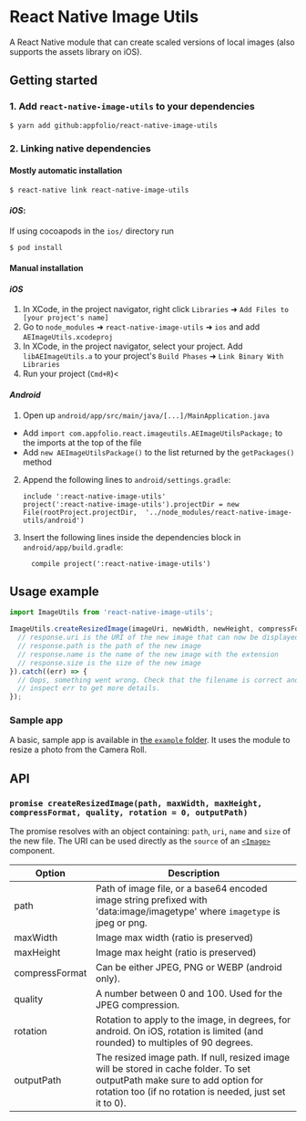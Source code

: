 # React Native Image Utils

A React Native module that can create scaled versions of local images (also supports the assets library on iOS).

## Getting started

### **1. Add `react-native-image-utils` to your dependencies**

```sh
$ yarn add github:appfolio/react-native-image-utils
```

### **2. Linking native dependencies**

#### Mostly automatic installation

```sh
$ react-native link react-native-image-utils
```

#### *iOS*:

If using cocoapods in the `ios/` directory run
```sh
$ pod install
```

#### **Manual installation**

#### *iOS*

1. In XCode, in the project navigator, right click `Libraries` ➜ `Add Files to [your project's name]`
2. Go to `node_modules` ➜ `react-native-image-utils` ➜ `ios` and add `AEImageUtils.xcodeproj`
3. In XCode, in the project navigator, select your project. Add `libAEImageUtils.a` to your project's `Build Phases` ➜ `Link Binary With Libraries`
4. Run your project (`Cmd+R`)<

#### *Android*

1. Open up `android/app/src/main/java/[...]/MainApplication.java`
  - Add `import com.appfolio.react.imageutils.AEImageUtilsPackage;` to the imports at the top of the file
  - Add `new AEImageUtilsPackage()` to the list returned by the `getPackages()` method
2. Append the following lines to `android/settings.gradle`:
  	```
  	include ':react-native-image-utils'
  	project(':react-native-image-utils').projectDir = new File(rootProject.projectDir, 	'../node_modules/react-native-image-utils/android')
  	```
3. Insert the following lines inside the dependencies block in `android/app/build.gradle`:
  	```
      compile project(':react-native-image-utils')
  	```

## Usage example

```javascript
import ImageUtils from 'react-native-image-utils';

ImageUtils.createResizedImage(imageUri, newWidth, newHeight, compressFormat, quality, rotation, outputPath).then((response) => {
  // response.uri is the URI of the new image that can now be displayed, uploaded...
  // response.path is the path of the new image
  // response.name is the name of the new image with the extension
  // response.size is the size of the new image
}).catch((err) => {
  // Oops, something went wrong. Check that the filename is correct and
  // inspect err to get more details.
});
```

### Sample app

A basic, sample app is available in [the `example` folder](https://github.com/bamlab/react-native-image-utils/tree/master/example). It uses the module to resize a photo from the Camera Roll.

## API

### `promise createResizedImage(path, maxWidth, maxHeight, compressFormat, quality, rotation = 0, outputPath)`

The promise resolves with an object containing: `path`, `uri`, `name` and `size` of the new file. The URI can be used directly as the `source` of an [`<Image>`](https://facebook.github.io/react-native/docs/image.html) component.

Option | Description
------ | -----------
path | Path of image file, or a base64 encoded image string prefixed with 'data:image/imagetype' where `imagetype` is jpeg or png.
maxWidth | Image max width (ratio is preserved)
maxHeight | Image max height (ratio is preserved)
compressFormat | Can be either JPEG, PNG or WEBP (android only).
quality | A number between 0 and 100. Used for the JPEG compression.
rotation | Rotation to apply to the image, in degrees, for android. On iOS, rotation is limited (and rounded) to multiples of 90 degrees.
outputPath | The resized image path. If null, resized image will be stored in cache folder. To set outputPath make sure to add option for rotation too (if no rotation is needed, just set it to 0).
